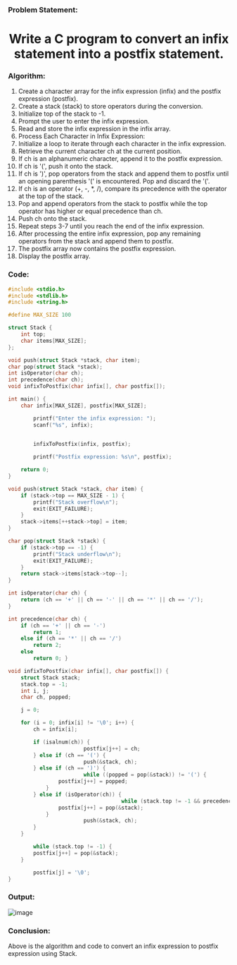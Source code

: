 ### Problem Statement:
<center>
  <H1> Write a C program to convert an infix statement into a postfix statement. </H1>
</center>

### Algorithm:

1. Create a character array for the infix expression (infix) and the postfix expression (postfix).
2. Create a stack (stack) to store operators during the conversion.
3. Initialize top of the stack to -1.
4. Prompt the user to enter the infix expression.
5. Read and store the infix expression in the infix array.
6. Process Each Character in Infix Expression:
7. Initialize a loop to iterate through each character in the infix expression.
8. Retrieve the current character ch at the current position.
9. If ch is an alphanumeric character, append it to the postfix expression.
10. If ch is '(', push it onto the stack.
11. If ch is ')', pop operators from the stack and append them to postfix until an opening parenthesis '(' is encountered. Pop and discard the '('.
12. If ch is an operator (+, -, *, /), compare its precedence with the operator at the top of the stack.
13. Pop and append operators from the stack to postfix while the top operator has higher or equal precedence than ch.
14. Push ch onto the stack.
15. Repeat steps 3-7 until you reach the end of the infix expression.
16. After processing the entire infix expression, pop any remaining operators from the stack and append them to postfix.
17. The postfix array now contains the postfix expression.
18. Display the postfix array.

### Code:

```C
#include <stdio.h>
#include <stdlib.h>
#include <string.h>

#define MAX_SIZE 100

struct Stack {
    int top;
    char items[MAX_SIZE];
};

void push(struct Stack *stack, char item);
char pop(struct Stack *stack);
int isOperator(char ch);
int precedence(char ch);
void infixToPostfix(char infix[], char postfix[]);

int main() {
    char infix[MAX_SIZE], postfix[MAX_SIZE];

        printf("Enter the infix expression: ");
        scanf("%s", infix);

        
        infixToPostfix(infix, postfix);

        printf("Postfix expression: %s\n", postfix);

    return 0;
}

void push(struct Stack *stack, char item) {
    if (stack->top == MAX_SIZE - 1) {
        printf("Stack overflow\n");
        exit(EXIT_FAILURE);
    }
    stack->items[++stack->top] = item;
}

char pop(struct Stack *stack) {
    if (stack->top == -1) {
        printf("Stack underflow\n");
        exit(EXIT_FAILURE);
    }
    return stack->items[stack->top--];
}

int isOperator(char ch) {
    return (ch == '+' || ch == '-' || ch == '*' || ch == '/');
}

int precedence(char ch) {
    if (ch == '+' || ch == '-')
        return 1;
    else if (ch == '*' || ch == '/')
        return 2;
    else
        return 0; }

void infixToPostfix(char infix[], char postfix[]) {
    struct Stack stack;
    stack.top = -1; 
    int i, j;
    char ch, popped;

    j = 0;

    for (i = 0; infix[i] != '\0'; i++) {
        ch = infix[i];

        if (isalnum(ch)) {
                        postfix[j++] = ch;
        } else if (ch == '(') {
                        push(&stack, ch);
        } else if (ch == ')') {
                        while ((popped = pop(&stack)) != '(') {
                postfix[j++] = popped;
            }
        } else if (isOperator(ch)) {
                                    while (stack.top != -1 && precedence(stack.items[stack.top]) >= precedence(ch)) {
                postfix[j++] = pop(&stack);
            }
                        push(&stack, ch);
        }
    }

        while (stack.top != -1) {
        postfix[j++] = pop(&stack);
    }

        postfix[j] = '\0';
}


```

### Output:

![image](https://github.com/PixMusicaX/6thsem/assets/129383302/11578a7d-e56b-4eac-b231-dbed815b0400)

### Conclusion:

Above is the algorithm and code to convert an infix expression to postfix expression using Stack.
